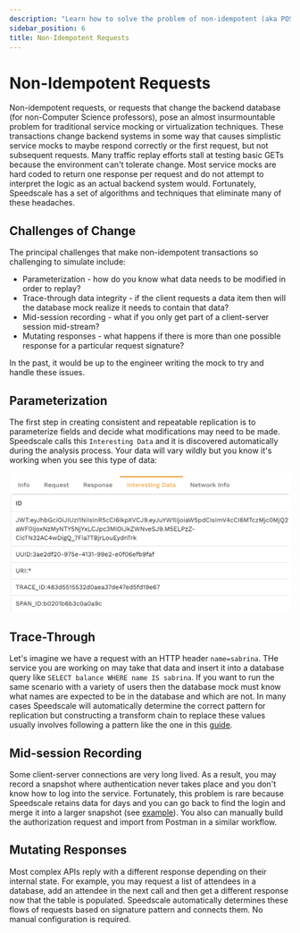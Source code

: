 ```yaml
---
description: "Learn how to solve the problem of non-idempotent (aka POST or update), requests during load testing, regression and environment replication."
sidebar_position: 6
title: Non-Idempotent Requests
---
```


# Non-Idempotent Requests

Non-idempotent requests, or requests that change the backend database (for non-Computer Science professors), pose an almost insurmountable problem for traditional service mocking or virtualization techniques. These transactions change backend systems in some way that causes simplistic service mocks to maybe respond correctly or the first request, but not subsequent requests. Many traffic replay efforts stall at testing basic GETs because the environment can't tolerate change. Most service mocks are hard coded to return one response per request and do not attempt to interpret the logic as an actual backend system would. Fortunately, Speedscale has a set of algorithms and techniques that eliminate many of these headaches. 

## Challenges of Change

The principal challenges that make non-idempotent transactions so challenging to simulate include:

* Parameterization - how do you know what data needs to be modified in order to replay?
* Trace-through data integrity - if the client requests a data item then will the database mock realize it needs to contain that data?
* Mid-session recording - what if you only get part of a client-server session mid-stream?
* Mutating responses - what happens if there is more than one possible response for a particular request signature?

In the past, it would be up to the engineer writing the mock to try and handle these issues.

## Parameterization

The first step in creating consistent and repeatable replication is to parameterize fields and decide what modifications may need to be made. Speedscale calls this `Interesting Data` and it is discovered automatically during the analysis process. Your data will vary wildly but you know it's working when you see this type of data:

![interesting-data](./idempotent/interesting-data.png)

## Trace-Through

Let's imagine we have a request with an HTTP header `name=sabrina`. THe service you are working on may take that data and insert it into a database query like `SELECT balance WHERE name IS sabrina`. If you want to run the same scenario with a variety of users then the database mock must know what names are expected to be in the database and which are not. In many cases Speedscale will automatically determine the correct pattern for replication but constructing a transform chain to replace these values usually involves following a pattern like the one in this [guide](../guides/smart_replace.md).

## Mid-session Recording

Some client-server connections are very long lived. As a result, you may record a snapshot where authentication never takes place and you don't know how to log into the service. Fortunately, this problem is rare because Speedscale retains data for days and you can go back to find the login and merge it into a larger snapshot (see [example](../guides/replay/multi-service-replay/#merge-snapshots)). You also can manually build the authorization request and import from Postman in a similar workflow.

## Mutating Responses

Most complex APIs reply with a different response depending on their internal state. For example, you may request a list of attendees in a database, add an attendee in the next call and then get a different response now that the table is populated. Speedscale automatically determines these flows of requests based on signature pattern and connects them. No manual configuration is required.